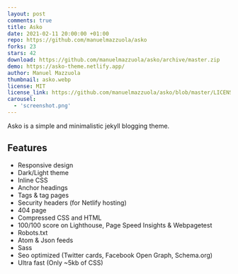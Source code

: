 ```yaml
---
layout: post
comments: true
title: Asko
date: 2021-02-11 20:00:00 +01:00
repo: https://github.com/manuelmazzuola/asko
forks: 23
stars: 42
download: https://github.com/manuelmazzuola/asko/archive/master.zip
demo: https://asko-theme.netlify.app/
author: Manuel Mazzuola
thumbnail: asko.webp
license: MIT
license_link: https://github.com/manuelmazzuola/asko/blob/master/LICENSE.md
carousel:
  - 'screenshot.png'
---
```


Asko is a simple and minimalistic jekyll blogging theme.

## Features ##

* Responsive design
* Dark/Light theme
* Inline CSS
* Anchor headings
* Tags & tag pages
* Security headers (for Netlify hosting)
* 404 page
* Compressed CSS and HTML
* 100/100 score on Lighthouse, Page Speed Insights & Webpagetest
* Robots.txt
* Atom & Json feeds
* Sass
* Seo optimized (Twitter cards, Facebook Open Graph, Schema.org)
* Ultra fast (Only ~5kb of CSS)
